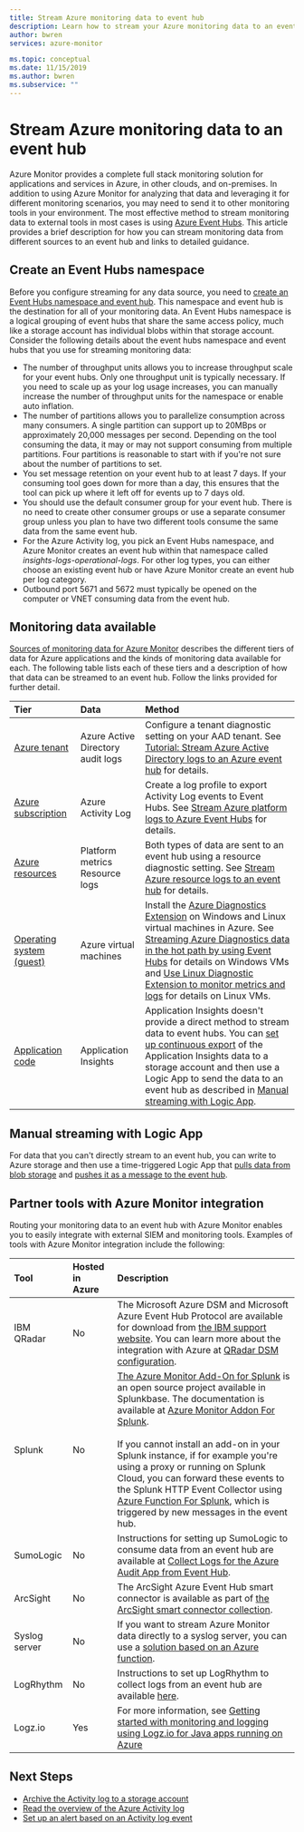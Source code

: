 ```yaml
---
title: Stream Azure monitoring data to event hub
description: Learn how to stream your Azure monitoring data to an event hub to get the data into a partner SIEM or analytics tool.
author: bwren
services: azure-monitor

ms.topic: conceptual
ms.date: 11/15/2019
ms.author: bwren
ms.subservice: ""
---
```

# Stream Azure monitoring data to an event hub
Azure Monitor provides a complete full stack monitoring solution for applications and services in Azure, in other clouds, and on-premises. In addition to using Azure Monitor for analyzing that data and leveraging it for different monitoring scenarios, you may need to send it to other monitoring tools in your environment. The most effective method to stream monitoring data to external tools in most cases is using [Azure Event Hubs](../../event-hubs/index.yml). This article provides a brief description for how you can stream monitoring data from different sources to an event hub and links to detailed guidance.


## Create an Event Hubs namespace

Before you configure streaming for any data source, you need to [create an Event Hubs namespace and event hub](../../event-hubs/event-hubs-create.md). This namespace and event hub is the destination for all of your monitoring data. An Event Hubs namespace is a logical grouping of event hubs that share the same access policy, much like a storage account has individual blobs within that storage account. Consider the following details about the event hubs namespace and event hubs that you use for streaming monitoring data:

* The number of throughput units allows you to increase throughput scale for your event hubs. Only one throughput unit is typically necessary. If you need to scale up as your log usage increases, you can manually increase the number of throughput units for the namespace or enable auto inflation.
* The number of partitions allows you to parallelize consumption across many consumers. A single partition can support up to 20MBps or approximately 20,000 messages per second. Depending on the tool consuming the data, it may or may not support consuming from multiple partitions. Four partitions is reasonable to start with if you're not sure about the number of partitions to set.
* You set message retention on your event hub to at least 7 days. If your consuming tool goes down for more than a day, this ensures that the tool can pick up where it left off for events up to 7 days old.
* You should use the default consumer group for your event hub. There is no need to create other consumer groups or use a separate consumer group unless you plan to have two different tools consume the same data from the same event hub.
* For the Azure Activity log, you pick an Event Hubs namespace, and Azure Monitor creates an event hub within that namespace called _insights-logs-operational-logs_. For other log types, you can either choose an existing event hub or have Azure Monitor create an event hub per log category.
* Outbound port 5671 and 5672 must typically be opened on the computer or VNET consuming data from the event hub.

## Monitoring data available
[Sources of monitoring data for Azure Monitor](data-sources.md) describes the different tiers of data for Azure applications and the kinds of monitoring data available for each. The following table lists each of these tiers and a description of how that data can be streamed to an event hub. Follow the links provided for further detail.

| Tier | Data | Method |
|:---|:---|:---|
| [Azure tenant](data-sources.md#azure-tenant) | Azure Active Directory audit logs | Configure a tenant diagnostic setting on your AAD tenant. See  [Tutorial: Stream Azure Active Directory logs to an Azure event hub](../../active-directory/reports-monitoring/tutorial-azure-monitor-stream-logs-to-event-hub.md) for details. |
| [Azure subscription](data-sources.md#azure-subscription) | Azure Activity Log | Create a log profile to export Activity Log events to Event Hubs.  See [Stream Azure platform logs to Azure Event Hubs](./resource-logs.md#collect-to-azure-event-hubs) for details. |
| [Azure resources](data-sources.md#azure-resources) | Platform metrics<br> Resource logs |Both types of data are sent to an event hub using a resource diagnostic setting. See [Stream Azure resource  logs to an event hub](./resource-logs.md#collect-to-azure-event-hubs) for details. |
| [Operating system (guest)](data-sources.md#operating-system-guest) | Azure virtual machines | Install the [Azure Diagnostics Extension](diagnostics-extension-overview.md) on Windows and Linux virtual machines in Azure. See [Streaming Azure Diagnostics data in the hot path by using Event Hubs](diagnostics-extension-stream-event-hubs.md) for details on Windows VMs and [Use Linux Diagnostic Extension to monitor metrics and logs](../../virtual-machines/extensions/diagnostics-linux.md#protected-settings) for details on Linux VMs. |
| [Application code](data-sources.md#application-code) | Application Insights | Application Insights doesn't provide a direct method to stream data to event hubs. You can [set up continuous export](../../azure-monitor/app/export-telemetry.md) of the Application Insights data to a storage account and then use a Logic App to send the data to an event hub as described in [Manual streaming with Logic App](#manual-streaming-with-logic-app). |

## Manual streaming with Logic App
For data that you can't directly stream to an event hub, you can write to Azure storage and then use a time-triggered Logic App that [pulls data from blob storage](../../connectors/connectors-create-api-azureblobstorage.md#add-action) and [pushes it as a message to the event hub](../../connectors/connectors-create-api-azure-event-hubs.md#add-action). 


## Partner tools with Azure Monitor integration

Routing your monitoring data to an event hub with Azure Monitor enables you to easily integrate with external SIEM and monitoring tools. Examples of tools with Azure Monitor integration include the following:

| Tool | Hosted in Azure | Description |
|:---|:---| :---|
|  IBM QRadar | No | The Microsoft Azure DSM and Microsoft Azure Event Hub Protocol are available for download from [the IBM support website](https://www.ibm.com/support). You can learn more about the integration with Azure at [QRadar DSM configuration](https://www.ibm.com/support/knowledgecenter/SS42VS_DSM/c_dsm_guide_microsoft_azure_overview.html?cp=SS42VS_7.3.0). |
| Splunk | No | [The Azure Monitor Add-On for Splunk](https://splunkbase.splunk.com/app/3534/) is an open source project available in Splunkbase. The documentation is available at [Azure Monitor Addon For Splunk](https://github.com/Microsoft/AzureMonitorAddonForSplunk/wiki/Azure-Monitor-Addon-For-Splunk).<br><br> If you cannot install an add-on in your Splunk instance, if for example you're using a proxy or running on Splunk Cloud, you can forward these events to the Splunk HTTP Event Collector using [Azure Function For Splunk](https://github.com/Microsoft/AzureFunctionforSplunkVS), which is triggered by new messages in the event hub. |
| SumoLogic | No | Instructions for setting up SumoLogic to consume data from an event hub are available at [Collect Logs for the Azure Audit App from Event Hub](https://help.sumologic.com/Send-Data/Applications-and-Other-Data-Sources/Azure-Audit/02Collect-Logs-for-Azure-Audit-from-Event-Hub). |
| ArcSight | No | The ArcSight Azure Event Hub smart connector is available as part of [the ArcSight smart connector collection](https://community.softwaregrp.com/t5/Discussions/Announcing-General-Availability-of-ArcSight-Smart-Connectors-7/m-p/1671852). |
| Syslog server | No | If you want to stream Azure Monitor data directly to a syslog server, you can use a [solution based on an Azure function](https://github.com/miguelangelopereira/azuremonitor2syslog/).
| LogRhythm | No| Instructions to set up LogRhythm to collect logs from an event hub are available [here](https://logrhythm.com/six-tips-for-securing-your-azure-cloud-environment/). 
|Logz.io | Yes | For more information, see [Getting started with monitoring and logging using Logz.io for Java apps running on Azure](/azure/developer/java/fundamentals/java-get-started-with-logzio)


## Next Steps
* [Archive the Activity log to a storage account](./activity-log.md#legacy-collection-methods)
* [Read the overview of the Azure Activity log](../../azure-monitor/platform/platform-logs-overview.md)
* [Set up an alert based on an Activity log event](../../azure-monitor/platform/alerts-log-webhook.md)
